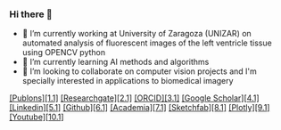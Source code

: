 ### Hi there 👋


- 🔭 I’m currently working at University of Zaragoza (UNIZAR) on automated analysis of fluorescent images of the left ventricle tissue using OPENCV python
- 🌱 I’m currently learning AI methods and algorithms
- 👯 I’m looking to collaborate on computer vision projects and I'm specially interested in applications to biomedical imagery


<!-- Please don't remove this: Grab your social icons from https://github.com/carlsednaoui/gitsocial -->

<!-- display the social media buttons in your README -->

[[Publons][1.1]][1]
[[Researchgate][2.1]][2]
[[ORCID][3.1]][3]
[[Google Scholar][4.1]][4]
[[Linkedin][5.1]][5]
[[Github][6.1]][6]
[[Academia][7.1]][7]
[[Sketchfab][8.1]][8]
[[Plotly][9.1]][9]
[[Youtube][10.1]][10]

<!-- links to social media icons -->
<!-- no need to change these -->

<!-- icons with padding -->

<!--[1.1]: https://static1.squarespace.com/static/576fcda2e4fcb5ab5152b4d8/t/5c0803d04d7a9cea582e9ae6/1594680513636/?format=1500w
[2.1]: https://encrypted-tbn0.gstatic.com/images?q=tbn%3AANd9GcQvxSBB7WDjeg8LkhPDTqI0mX7zLrR33hx9UQ&usqp=CAU
[3.1]: https://orcid.org/assets/vectors/orcid.logo.icon.svg
[4.1]: https://www.papersinphysics.org/public/site/images/ezeferrero/google-scholar.png
[5.1]: https://68ef2f69c7787d4078ac-7864ae55ba174c40683f10ab811d9167.ssl.cf1.rackcdn.com/linkedin-icon_32x32.png
[6.1]: https://img2.freepng.es/20180326/gxq/kisspng-github-computer-icons-icon-design-github-5ab8a31e334e73.4114704215220498222102.jpg
[7.1]: https://a.academia-assets.com/assets/academia-logo-redesign-2015-A-e26cea4e7b60442d1bf312743a2d56ececd63a3d1541baea464697dc3478746e.svg
[8.1]: https://static.sketchfab.com/img/press/logos/logo.png
[9.1]: https://cdn.analyticsvidhya.com/wp-content/uploads/2017/01/04015019/plotly_logo.png
[10.1]: https://68ef2f69c7787d4078ac-7864ae55ba174c40683f10ab811d9167.ssl.cf1.rackcdn.com/youtube-icon_32x32.png

-->

<!-- links to your social media accounts -->
<!-- update these accordingly -->

[1]: https://publons.com/researcher/2333243/antonio-oliver/
[2]: https://www.researchgate.net/profile/Antoni_Oliver
[3]: http://orcid.org/0000-0001-8571-2733
[4]: https://scholar.google.co.in/citations?user=zQGDAioAAAAJ&hl=es
[5]: http://linkedin.com/in/aoliverg/
[6]: http://www.github.com/tonibois
[7]: https://uib-es.academia.edu/ToniOliver
[8]: https://sketchfab.com/tonibois
[9]: https://chart-studio.plotly.com/~ToniBois
[10]:https://www.youtube.com/channel/UCwblk_p6j6e0Yi-J3czgFLw?view_as=subscriber

<!-- Please don't remove this: Grab your social icons from https://github.com/carlsednaoui/gitsocial -->


<!--
**tonibois/tonibois** is a ✨ _special_ ✨ repository because its `README.md` (this file) appears on your GitHub profile.
Here are some ideas to get you started: - 🔭 I’m currently working on Automated analysis of images from microscope using OPENCV python
- 🌱 I’m currently learning AI methods and algorithms
- 👯 I’m looking to collaborate on computer vision projects and I'm specially interested in applications to biomedical imagery
- 🤔 I’m looking for help with ...
- 💬 Ask me about ...
- 📫 How to reach me: ...
- 😄 Pronouns: ...
- ⚡ Fun fact: ...-->
